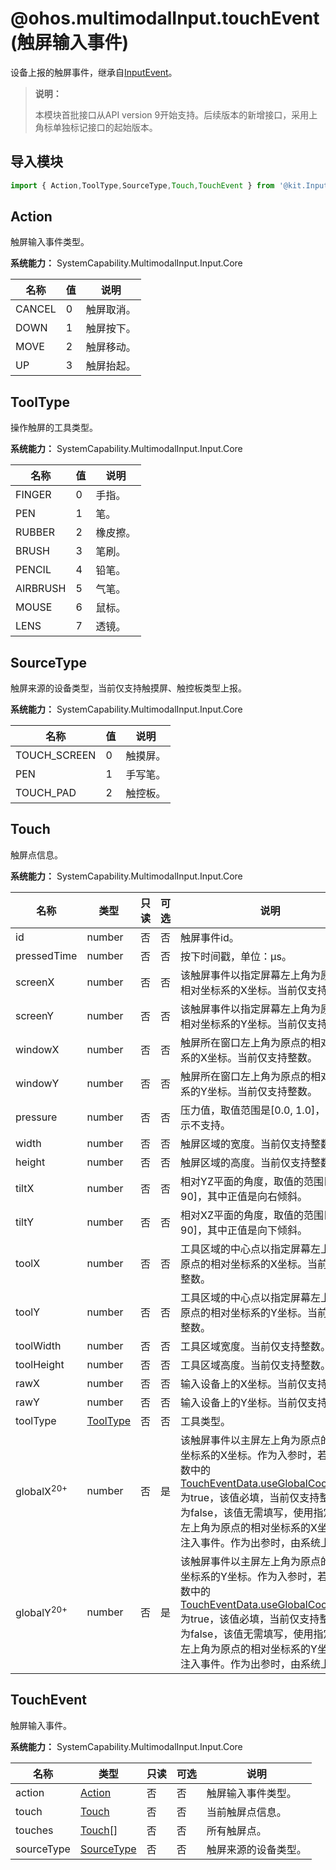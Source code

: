 # @ohos.multimodalInput.touchEvent (触屏输入事件)

<!--Kit: Input Kit-->
<!--Subsystem: MultimodalInput-->
<!--Owner: @zhaoxueyuan-->
<!--Designer: @hanruofei-->
<!--Tester: @Lyuxin-->
<!--Adviser: @Brilliantry_Rui-->

设备上报的触屏事件，继承自[InputEvent](./js-apis-inputevent.md)。

> **说明：**
>
> 本模块首批接口从API version 9开始支持。后续版本的新增接口，采用上角标单独标记接口的起始版本。

## 导入模块

```js
import { Action,ToolType,SourceType,Touch,TouchEvent } from '@kit.InputKit';
```

## Action

触屏输入事件类型。

**系统能力：** SystemCapability.MultimodalInput.Input.Core

| 名称     | 值   | 说明   |
| ------ | ------ | ---- |
| CANCEL | 0 | 触屏取消。 |
| DOWN   | 1 | 触屏按下。 |
| MOVE   | 2 | 触屏移动。 |
| UP     | 3 | 触屏抬起。 |

## ToolType

操作触屏的工具类型。

**系统能力：** SystemCapability.MultimodalInput.Input.Core

| 名称       | 值   | 说明   |
| -------- | ------ | ---- |
| FINGER   | 0 | 手指。  |
| PEN      | 1 | 笔。    |
| RUBBER   | 2 | 橡皮擦。  |
| BRUSH    | 3 | 笔刷。   |
| PENCIL   | 4 | 铅笔。   |
| AIRBRUSH | 5 | 气笔。   |
| MOUSE    | 6 | 鼠标。   |
| LENS     | 7 | 透镜。   |

## SourceType 

触屏来源的设备类型，当前仅支持触摸屏、触控板类型上报。

**系统能力：** SystemCapability.MultimodalInput.Input.Core

| 名称           | 值  | 说明   |
| ------------ | ------ | ---- |
| TOUCH_SCREEN | 0 | 触摸屏。  |
| PEN          | 1 | 手写笔。  |
| TOUCH_PAD    | 2 | 触控板。  |

## Touch

触屏点信息。

**系统能力：** SystemCapability.MultimodalInput.Input.Core

| 名称          | 类型   | 只读   | 可选   | 说明                                  |
| ----------- | ------ | ---- | ---- | ----------------------------------- |
| id          | number | 否    | 否    | 触屏事件id。                                |
| pressedTime | number | 否    | 否    | 按下时间戳，单位：μs。                           |
| screenX     | number | 否    | 否    | 该触屏事件以指定屏幕左上角为原点的相对坐标系的X坐标。当前仅支持整数。    |
| screenY     | number | 否    | 否    | 该触屏事件以指定屏幕左上角为原点的相对坐标系的Y坐标。当前仅支持整数。    |
| windowX     | number | 否    | 否    | 触屏所在窗口左上角为原点的相对坐标系的X坐标。当前仅支持整数。 |
| windowY     | number | 否    | 否    | 触屏所在窗口左上角为原点的相对坐标系的Y坐标。当前仅支持整数。 |
| pressure    | number | 否    | 否    | 压力值，取值范围是[0.0, 1.0]，0.0表示不支持。       |
| width       | number | 否    | 否    | 触屏区域的宽度。当前仅支持整数。         |
| height      | number | 否    | 否    | 触屏区域的高度。当前仅支持整数。         |
| tiltX       | number | 否    | 否    | 相对YZ平面的角度，取值的范围[-90, 90]，其中正值是向右倾斜。 |
| tiltY       | number | 否    | 否    | 相对XZ平面的角度，取值的范围[-90, 90]，其中正值是向下倾斜。 |
| toolX       | number | 否    | 否    | 工具区域的中心点以指定屏幕左上角为原点的相对坐标系的X坐标。当前仅支持整数。  |
| toolY       | number | 否    | 否    | 工具区域的中心点以指定屏幕左上角为原点的相对坐标系的Y坐标。当前仅支持整数。  |
| toolWidth   | number | 否    | 否    | 工具区域宽度。当前仅支持整数。  |
| toolHeight  | number | 否    | 否    | 工具区域高度。当前仅支持整数。  |
| rawX        | number | 否    | 否    | 输入设备上的X坐标。当前仅支持整数。 |
| rawY        | number | 否    | 否    | 输入设备上的Y坐标。当前仅支持整数。 |
| toolType    | [ToolType](#tooltype) | 否    | 否    | 工具类型。                                |
| globalX<sup>20+</sup> | number | 否    | 是    | 该触屏事件以主屏左上角为原点的全局坐标系的X坐标。<!--Del-->作为入参时，若接口参数中的[TouchEventData.useGlobalCoordinate](./js-apis-inputeventclient-sys.md#toucheventdata11)为true，该值必填，当前仅支持整数。若为false，该值无需填写，使用指定屏幕左上角为原点的相对坐标系的X坐标计算注入事件。<!--DelEnd-->作为出参时，由系统上报。 |
| globalY<sup>20+</sup> | number | 否    | 是    | 该触屏事件以主屏左上角为原点的全局坐标系的Y坐标。<!--Del-->作为入参时，若接口参数中的[TouchEventData.useGlobalCoordinate](./js-apis-inputeventclient-sys.md#toucheventdata11)为true，该值必填，当前仅支持整数。若为false，该值无需填写，使用指定屏幕左上角为原点的相对坐标系的Y坐标计算注入事件。<!--DelEnd-->作为出参时，由系统上报。 |

## TouchEvent

触屏输入事件。

**系统能力：** SystemCapability.MultimodalInput.Input.Core

| 名称         | 类型       | 只读   | 可选   | 说明        |
| ---------- | ---------- | ---- | ---- | --------- |
| action     | [Action](#action)     | 否    | 否    | 触屏输入事件类型。     |
| touch      | [Touch](#touch)      | 否    | 否    | 当前触屏点信息。   |
| touches    | [Touch](#touch)[]    | 否    | 否    | 所有触屏点。     |
| sourceType | [SourceType](#sourcetype) | 否    | 否    | 触屏来源的设备类型。 |
